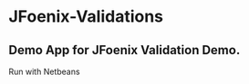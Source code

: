 # JFoenix-Validations
Demo App for JFoenix Validation Demo.
-----------------------
Run with Netbeans
